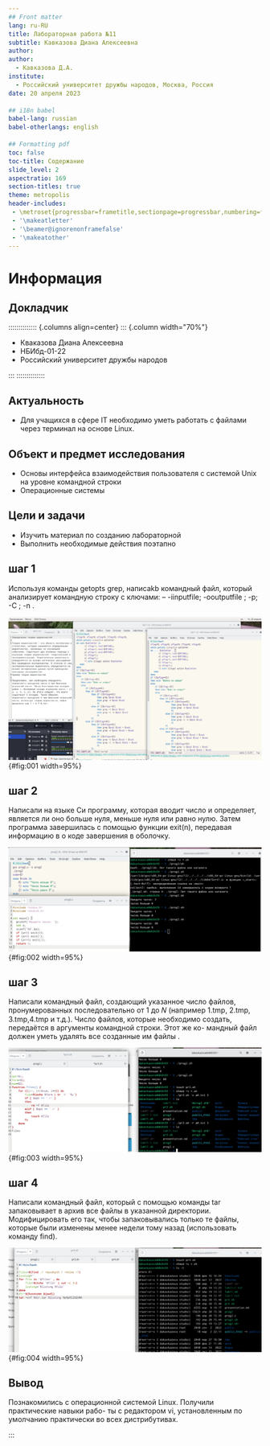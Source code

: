```yaml
---
## Front matter
lang: ru-RU
title: Лабораторная работа №11
subtitle: Кавказова Диана Алексеевна
author:
author:
  - Кавказова Д.А.
institute:
  - Российский университет дружбы народов, Москва, Россия
date: 20 апреля 2023

## i18n babel
babel-lang: russian
babel-otherlangs: english

## Formatting pdf
toc: false
toc-title: Содержание
slide_level: 2
aspectratio: 169
section-titles: true
theme: metropolis
header-includes:
 - \metroset{progressbar=frametitle,sectionpage=progressbar,numbering=fraction}
 - '\makeatletter'
 - '\beamer@ignorenonframefalse'
 - '\makeatother'
---
```


# Информация

## Докладчик

:::::::::::::: {.columns align=center}
::: {.column width="70%"}

  * Кваказова Диана Алексеевна
  * НБИбд-01-22
  * Российский университет дружбы народов
  
:::
::::::::::::::



## Актуальность

- Для учащихся в сфере IT необходимо уметь работать с файлами через терминал на основе Linux.

## Объект и предмет исследования

- Основы интерфейса взаимодействия
пользователя с системой Unix на уровне командной строки
- Операционные системы

## Цели и задачи

- Изучить материал по созданию лабораторной
- Выполнить необходимые действия поэтапно


## шаг 1

Используя команды getopts grep, написаkb командный файл, который анализирует
командную строку с ключами:
– -iinputfile; -ooutputfile ; -p; -C ; -n .

![рисунок](image/1.png){#fig:001 width=95%}

## шаг 2

Написали на языке Си программу, которая вводит число и определяет, является ли оно
больше нуля, меньше нуля или равно нулю. Затем программа завершилась с помощью
функции exit(n), передавая информацию в о коде завершения в оболочку. 


![рисунок](image/2.png){#fig:002 width=95%}

## шаг 3

Написали командный файл, создающий указанное число файлов, пронумерованных
последовательно от 1 до 𝑁 (например 1.tmp, 2.tmp, 3.tmp,4.tmp и т.д.). Число файлов,
которые необходимо создать, передаётся в аргументы командной строки. Этот же ко-
мандный файл должен уметь удалять все созданные им файлы .


![рисунок](image/3.png){#fig:003 width=95%}

## шаг 4

Написали командный файл, который с помощью команды tar запаковывает в архив
все файлы в указанной директории. Модифицировать его так, чтобы запаковывались
только те файлы, которые были изменены менее недели тому назад (использовать
команду find).

 
![рисунок](image/4.png){#fig:004 width=95%}




## Вывод

Познакомились с операционной системой Linux. Получили практические навыки рабо-
ты с редактором vi, установленным по умолчанию практически во всех дистрибутивах.

:::

